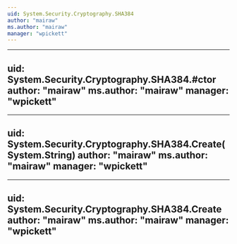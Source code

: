 ```yaml
---
uid: System.Security.Cryptography.SHA384
author: "mairaw"
ms.author: "mairaw"
manager: "wpickett"
---
```


---
uid: System.Security.Cryptography.SHA384.#ctor
author: "mairaw"
ms.author: "mairaw"
manager: "wpickett"
---

---
uid: System.Security.Cryptography.SHA384.Create(System.String)
author: "mairaw"
ms.author: "mairaw"
manager: "wpickett"
---

---
uid: System.Security.Cryptography.SHA384.Create
author: "mairaw"
ms.author: "mairaw"
manager: "wpickett"
---
